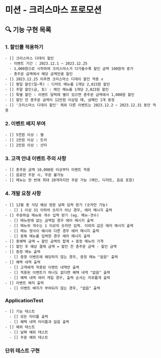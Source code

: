 # 미션 - 크리스마스 프로모션

## 🔍 기능 구현 목록
  ### 1. 할인률 적용하기
    - [] 크리스마스 디데이 할인
      - 이벤트 기간 : 2023.12.1 ~ 2023.12.25
      - 1,000원으로 시작하여 크리스마스가 다가올수록 할인 금액 100원씩 증가
      - 총주문 금액에서 해당 금액만큼 할인
    - [] 2023.12.25 이후엔 크리스마스 디데이 할인 적용 x
    - [] 평일 할인(일~목) : 디저트 메뉴를 1개당 2,023원 할인
    - [] 주말 할인(금, 토) : 메인 메뉴를 1개당 2,023원 할인
    - [] 특별 할인 : 이벤트 달력에 별이 있으면 총주문 금액에서 1,000원 할인
    - [] 할인 전 총주문 금액이 12만원 이상일 때, 샴페인 1개 증정
    - [] '크리스마스 디데이 할인' 제외 다른 이벤트는 2023.12.2 ~ 2023.12.31 동안 적용
  
  ### 2. 이벤트 배지 부여
    - [] 5천원 이상 : 별
    - [] 1만원 이상 : 트리
    - [] 2만원 이상 : 산타

  ### 3. 고객 안내 이벤트 주의 사항
    - [] 총주문 금액 10,000원 이상부터 이벤트 적용
    - [] 음료만 주문 시, 주문 불가능
    - [] 메뉴는 한 번에 최대 20개까지만 주문 가능 (메인, 디저트, 음료 포함)

  ### 4. 개발 요청 사항
    - [] 12월 중 식당 예상 방문 날짜 입력 받기 (숫자만 가능)
      - [] 1 이상 31 이하의 숫자가 아닌 경우, 에러 메시지 출력
    - [] 주문하실 메뉴와 개수 입력 받기 (eg. 메뉴-갯수)
      - [] 메뉴판에 없는 금액일 경우 에러 메시지 출력
      - [] 메뉴위 개수는 1 이상의 숫자만 입력. 이외의 값은 에러 메시지 출력
      - [] 메뉴 형식이 예시와 다른 경우 에러 메시지 출력
      - [] 중복 메뉴를 입력한 경우 에러 메시지 출력
    - [] 총혜택 금액 = 할인 금액의 합계 + 증정 메뉴의 가격
    - [] 할인 후 예상 결제 금액 = 할인 전 총주문 금액 - 할인 금액
    - [] 증정 메뉴 출력
      - [] 증정 이벤트에 해당하지 않는 경우, 증정 메뉴 "없음" 출력
    - [] 혜택 내역 출력
      - [] 고객에게 적용된 이벤트 내역만 출력
      - [] 적용된 이벤트가 하나도 없다면 혜택 내역 "없음" 출력
      - [] 혜택 내역 여러 개일 경우, 출력 순서는 자유롭게 출력
    - [] 이벤트 배지 출력
      - [] 이벤트 배지가 부여되지 않는 경우, "없음" 출력
  
  ### ApplicationTest
    - [] 기능 테스트
      - [] 모든 타이틀 출력
      - [] 혜택 내역 타이틀과 없음 출력
    - [] 예외 테스트
      - [] 날짜 예외 테스트
      - [] 주문 예외 테스트

  ### 단위 테스트 구현


 <!-- #### 커밋 컨벤션
  feat (feature) : 기능 추가
  fix (bug fix) : 버그 픽스
  docs (documentation) : 문서 변경
  style (formatting, missing semi colons, …) : 스타일 (eg. 서식, 세미콜론 추가)
  refactor : 리팩터링
  test (when adding missing tests) : 테스트 추가
  chore (maintain) : 유지보수 -->